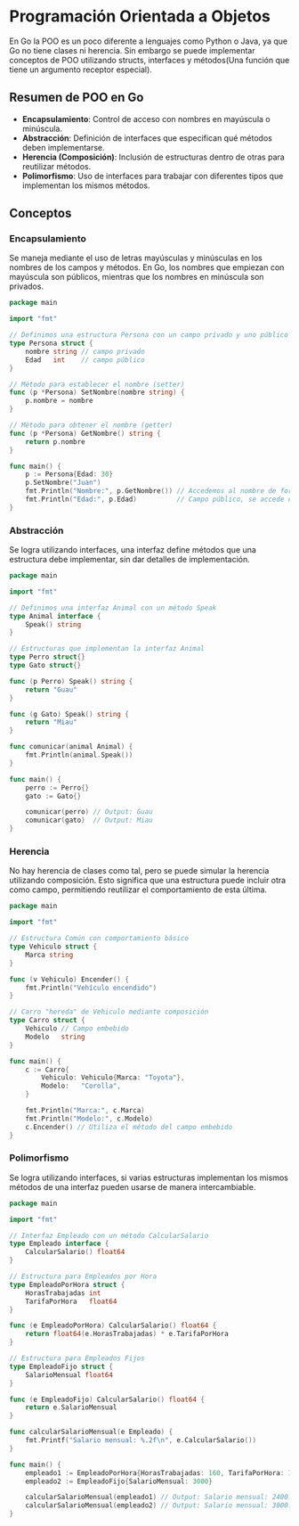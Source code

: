 # Programación Orientada a Objetos

En Go la POO es un poco diferente a lenguajes como Python o Java, ya que Go no tiene clases ni herencia. Sin embargo se puede implementar conceptos de POO utilizando structs, interfaces y métodos(Una función que tiene un argumento receptor especial).
## Resumen de POO en Go
* **Encapsulamiento**: Control de acceso con nombres en mayúscula o minúscula.
* **Abstracción**: Definición de interfaces que especifican qué métodos deben implementarse.
* **Herencia (Composición)**: Inclusión de estructuras dentro de otras para reutilizar métodos.
* **Polimorfismo**: Uso de interfaces para trabajar con diferentes tipos que implementan los mismos métodos.
## Conceptos
### Encapsulamiento
Se maneja mediante el uso de letras mayúsculas y minúsculas en los nombres de los campos y métodos. En Go, los nombres que empiezan con mayúscula son públicos, mientras que los nombres en minúscula son privados.
```go 
package main

import "fmt"

// Definimos una estructura Persona con un campo privado y uno público
type Persona struct {
	nombre string // campo privado
	Edad   int    // campo público
}

// Método para establecer el nombre (setter)
func (p *Persona) SetNombre(nombre string) {
	p.nombre = nombre
}

// Método para obtener el nombre (getter)
func (p *Persona) GetNombre() string {
	return p.nombre
}

func main() {
	p := Persona{Edad: 30}
	p.SetNombre("Juan")
	fmt.Println("Nombre:", p.GetNombre()) // Accedemos al nombre de forma encapsulada
	fmt.Println("Edad:", p.Edad)          // Campo público, se accede directamente
}
```
### Abstracción
Se logra utilizando interfaces, una interfaz define métodos que una estructura debe implementar, sin dar detalles de implementación.
```go 
package main

import "fmt"

// Definimos una interfaz Animal con un método Speak
type Animal interface {
	Speak() string
}

// Estructuras que implementan la interfaz Animal
type Perro struct{}
type Gato struct{}

func (p Perro) Speak() string {
	return "Guau"
}

func (g Gato) Speak() string {
	return "Miau"
}

func comunicar(animal Animal) {
	fmt.Println(animal.Speak())
}

func main() {
	perro := Perro{}
	gato := Gato{}

	comunicar(perro) // Output: Guau
	comunicar(gato)  // Output: Miau
}
```
### Herencia
No hay herencia de clases como tal, pero se puede simular la herencia utilizando composición. Esto significa que una estructura puede incluir otra como campo, permitiendo reutilizar el comportamiento de esta última.
```go 
package main

import "fmt"

// Estructura Común con comportamiento básico
type Vehiculo struct {
	Marca string
}

func (v Vehiculo) Encender() {
	fmt.Println("Vehículo encendido")
}

// Carro "hereda" de Vehiculo mediante composición
type Carro struct {
	Vehiculo // Campo embebido
	Modelo   string
}

func main() {
	c := Carro{
		Vehiculo: Vehiculo{Marca: "Toyota"},
		Modelo:   "Corolla",
	}

	fmt.Println("Marca:", c.Marca)
	fmt.Println("Modelo:", c.Modelo)
	c.Encender() // Utiliza el método del campo embebido
}
```
### Polimorfismo
Se logra utilizando interfaces, si varias estructuras implementan los mismos métodos de una interfaz pueden usarse de manera intercambiable.
```go 
package main

import "fmt"

// Interfaz Empleado con un método CalcularSalario
type Empleado interface {
	CalcularSalario() float64
}

// Estructura para Empleados por Hora
type EmpleadoPorHora struct {
	HorasTrabajadas int
	TarifaPorHora   float64
}

func (e EmpleadoPorHora) CalcularSalario() float64 {
	return float64(e.HorasTrabajadas) * e.TarifaPorHora
}

// Estructura para Empleados Fijos
type EmpleadoFijo struct {
	SalarioMensual float64
}

func (e EmpleadoFijo) CalcularSalario() float64 {
	return e.SalarioMensual
}

func calcularSalarioMensual(e Empleado) {
	fmt.Printf("Salario mensual: %.2f\n", e.CalcularSalario())
}

func main() {
	empleado1 := EmpleadoPorHora{HorasTrabajadas: 160, TarifaPorHora: 15}
	empleado2 := EmpleadoFijo{SalarioMensual: 3000}

	calcularSalarioMensual(empleado1) // Output: Salario mensual: 2400.00
	calcularSalarioMensual(empleado2) // Output: Salario mensual: 3000.00
}
```